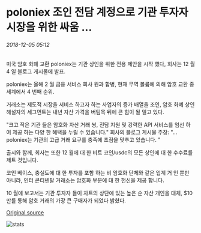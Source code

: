 # poloniex 조인 전담 계정으로 기관 투자자 시장을 위한 싸움 ...

###### 2018-12-05 05:12

미국 암호 화폐 교환 poloniex는 기관 상인을 위한 전용 제안을 시작 했다, 회사는 12 월 4 일 블로그 게시물에 발표.

poloniex는 올해 2 월 금융 서비스 회사 원과 합병, 현재 무역 볼륨에 의해 암호 교환 중 세계에서 4 번째 순위.

거래소는 제도적 시장을 서비스 하고자 하는 사업자의 증가 배열을 조인, 암호 화폐 상인 해설자의 세그먼트는 내년 자산 가격을 버팀목 뒤에 큰 힘이 될 밀고 있다.

"크고 작은 기관 들은 암호화 자산 거래 쌍, 전담 지원 및 강력한 API 서비스를 엄선 하 여 제공 하는 다양 한 혜택을 누릴 수 있습니다." 회사의 블로그 게시물 주장: "... poloniex는 기관의 고급 거래 요구를 충족에 초점을 맞추고 있습니다. "

출시와 함께, 회사는 또한 12 월에 대 한 비트 코인/usdc의 모든 상인에 대 한 수수료를 제트 것입니다.

코인 베이스, 충실도에 대 한 투자를 포함 하는 비 암호화 단체와 같은 업계 거 인 뿐만 아니라, 인터 콘티넨탈 거래소는 암호화 부문에 대 한 헌신을 제공 합니다.

10 월에 보고서는 기관 투자자 들이 차트의 상단에 있는 높은 순 자산 개인을 대체, $10만를 통해 암호 거래의 가장 큰 구매자가 되었다 밝혔다.

[Original source](https://cointelegraph.com/news/poloniex-joins-fight-for-institutional-investor-market-with-dedicated-accounts)

![stats](https://c.statcounter.com/11760860/0/a89fa40b/1/ "stats")